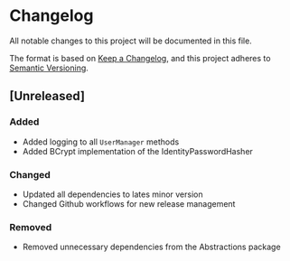 # Changelog

All notable changes to this project will be documented in this file.

The format is based on [Keep a Changelog](https://keepachangelog.com/en/1.0.0/),
and this project adheres to [Semantic Versioning](https://semver.org/spec/v2.0.0.html).

## [Unreleased]

### Added

- Added logging to all `UserManager` methods
- Added BCrypt implementation of the IdentityPasswordHasher

### Changed

- Updated all dependencies to lates minor version
- Changed Github workflows for new release management

### Removed

- Removed unnecessary dependencies from the Abstractions package